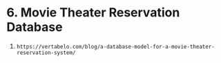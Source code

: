 # 6. Movie Theater Reservation Database

  1. `https://vertabelo.com/blog/a-database-model-for-a-movie-theater-reservation-system/`
